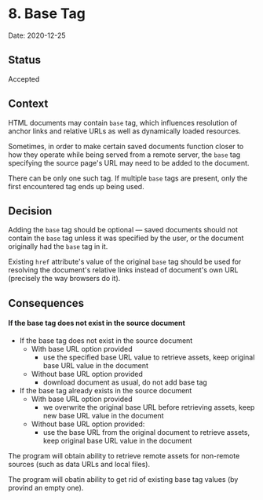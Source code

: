 # 8. Base Tag

Date: 2020-12-25

## Status

Accepted

## Context

HTML documents may contain `base` tag, which influences resolution of anchor links and relative URLs as well as dynamically loaded resources.

Sometimes, in order to make certain saved documents function closer to how they operate while being served from a remote server, the `base` tag specifying the source page's URL may need to be added to the document.

There can be only one such tag. If multiple `base` tags are present, only the first encountered tag ends up being used.

## Decision

Adding the `base` tag should be optional — saved documents should not contain the `base` tag unless it was specified by the user, or the document originally had the `base` tag in it.

Existing `href` attribute's value of the original `base` tag should be used for resolving the document's relative links instead of document's own URL (precisely the way browsers do it).

## Consequences

#### If the base tag does not exist in the source document

- If the base tag does not exist in the source document
  - With base URL option provided
    - use the specified base URL value to retrieve assets, keep original base URL value in the document
  - Without base URL option provided
    - download document as usual, do not add base tag
-  If the base tag already exists in the source document
   - With base URL option provided
     - we overwrite the original base URL before retrieving assets, keep new base URL value in the document
   - Without base URL option provided:
     - use the base URL from the original document to retrieve assets, keep original base URL value in the document

The program will obtain ability to retrieve remote assets for non-remote sources (such as data URLs and local files).

The program will obatin ability to get rid of existing base tag values (by provind an empty one).
